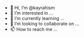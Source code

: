- 👋 Hi, I’m @kayrahism
- 👀 I’m interested in ...
- 🌱 I’m currently learning ...
- 💞️ I’m looking to collaborate on ...
- 📫 How to reach me ...

<!---
kayrahism/kayrahism is a ✨ special ✨ repository because its `README.md` (this file) appears on your GitHub profile.
You can click the Preview link to take a look at your changes.
--->
